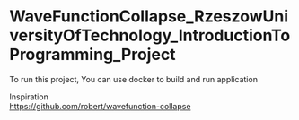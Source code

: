 # WaveFunctionCollapse_RzeszowUniversityOfTechnology_IntroductionToProgramming_Project

To run this project, You can use docker to build and run application

Inspiration <br />
https://github.com/robert/wavefunction-collapse
